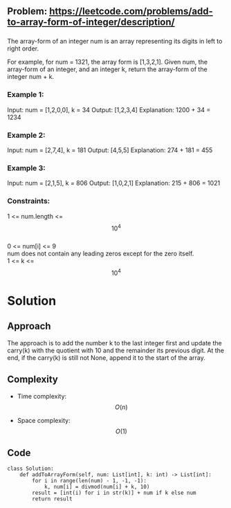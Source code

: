 ## Problem: https://leetcode.com/problems/add-to-array-form-of-integer/description/
### 
The array-form of an integer num is an array representing its digits in left to right order.

For example, for num = 1321, the array form is [1,3,2,1].
Given num, the array-form of an integer, and an integer k, return the array-form of the integer num + k.

### Example 1:
Input: num = [1,2,0,0], k = 34
Output: [1,2,3,4]
Explanation: 1200 + 34 = 1234
### Example 2:
Input: num = [2,7,4], k = 181
Output: [4,5,5]
Explanation: 274 + 181 = 455

### Example 3:
Input: num = [2,1,5], k = 806
Output: [1,0,2,1]
Explanation: 215 + 806 = 1021

### Constraints:
1 <= num.length <= $$10^4$$ \
0 <= num[i] <= 9 \
num does not contain any leading zeros except for the zero itself. \
1 <= k <= $$10^4$$

# Solution
## Approach
The approach is to add the number k to the last integer first and update the carry(k) with the quotient with 10 and the remainder its previous digit.
At the end, if the carry(k) is still not None, append it to the start of the array.
## Complexity
- Time complexity:
$$O(n)$$

- Space complexity:
$$O(1)$$

## Code
```python3 []
class Solution:
    def addToArrayForm(self, num: List[int], k: int) -> List[int]:
        for i in range(len(num) - 1, -1, -1):
            k, num[i] = divmod(num[i] + k, 10)
        result = [int(i) for i in str(k)] + num if k else num
        return result
```
